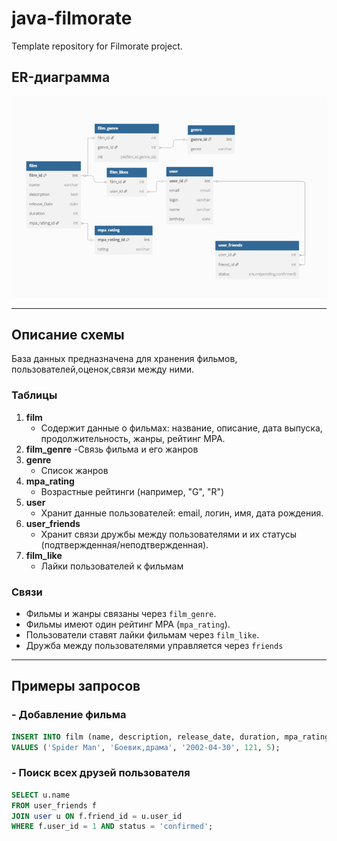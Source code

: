 # java-filmorate
Template repository for Filmorate project.
## ER-диаграмма

![ER-диаграмма базы данных](src/main/resources/er-diagramma.png)

---

## Описание схемы

База данных предназначена для хранения фильмов, пользователей,оценок,связи между ними.


### Таблицы

1. **film**
    - Содержит данные о фильмах: название, описание, дата выпуска, продолжительность, жанры, рейтинг MPA.
2. **film_genre**
     -Связь фильма и его жанров
3. **genre**
    - Список жанров
4. **mpa_rating**
    - Возрастные рейтинги (например, "G", "R")
5. **user**
    - Хранит данные пользователей: email, логин, имя, дата рождения.
6. **user_friends**
    - Хранит связи дружбы между пользователями и их статусы (подтвержденная/неподтвержденная).
7.  **film_like**
    - Лайки пользователей к фильмам

### Связи

- Фильмы и жанры связаны через `film_genre`.
- Фильмы имеют один рейтинг MPA (`mpa_rating`).
- Пользователи ставят лайки фильмам через `film_like`.
- Дружба между пользователями управляется через `friends`

---

## Примеры запросов

### - Добавление фильма

```sql
INSERT INTO film (name, description, release_date, duration, mpa_rating_id)
VALUES ('Spider Man', 'Боевик,драма', '2002-04-30', 121, 5);
```

### - Поиск всех друзей пользователя

```sql
SELECT u.name
FROM user_friends f
JOIN user u ON f.friend_id = u.user_id
WHERE f.user_id = 1 AND status = 'confirmed';
```
